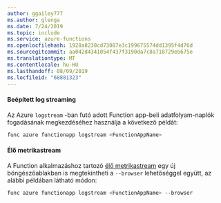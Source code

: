 ```yaml
---
author: ggailey777
ms.author: glenga
ms.date: 7/24/2019
ms.topic: include
ms.service: azure-functions
ms.openlocfilehash: 1928a8238cd73087e3c199675574dd1395f4d76d
ms.sourcegitcommit: aa042d4341054f437f3190da7c8a718729eb675e
ms.translationtype: MT
ms.contentlocale: hu-HU
ms.lasthandoff: 08/09/2019
ms.locfileid: "68881323"
---
```

#### <a name="built-in-log-streaming"></a>Beépített log streaming

Az Azure `logstream` -ban futó adott Function app-beli adatfolyam-naplók fogadásának megkezdéséhez használja a következő példát:

```bash
func azure functionapp logstream <FunctionAppName>
```

#### <a name="live-metrics-stream"></a>Élő metrikastream

A Function alkalmazáshoz tartozó [élő metrikastream](../articles/azure-monitor/app/live-stream.md) egy új böngészőablakban is megtekintheti a `--browser` lehetőséggel együtt, az alábbi példában látható módon:

```bash
func azure functionapp logstream <FunctionAppName> --browser
```
